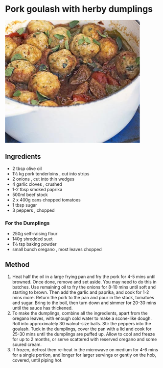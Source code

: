 # Pork goulash with herby dumplings

![Pork goulash with herby dumplings](./pics/pork_goulash_with_herb_dumblings.jpg "Pork goulash with herby dumplings")

## Ingredients

* 2 tbsp olive oil
* 1½ kg pork tenderloins , cut into strips
* 2 onions , cut into thin wedges
* 4 garlic cloves , crushed
* 1-2 tbsp smoked paprika
* 500ml beef stock
* 2 x 400g cans chopped tomatoes
* 1 tbsp sugar
* 3 peppers , chopped

### For the Dumplings

* 250g self-raising flour
* 140g shredded suet
* 1½ tsp baking powder
* small bunch oregano , most leaves chopped

## Method

1. Heat half the oil in a large frying pan and fry the pork for 4-5 mins until browned. Once done, remove and set aside. You may need to do this in batches. Use remaining oil to fry the onions for 8-10 mins until soft and starting to brown. Then add the garlic and paprika, and cook for 1-2 mins more. Return the pork to the pan and pour in the stock, tomatoes and sugar. Bring to the boil, then turn down and simmer for 20-30 mins until the sauce has thickened.
1. To make the dumplings, combine all the ingredients, apart from the oregano leaves, with enough cold water to make a scone-like dough. Roll into approximately 30 walnut-size balls. Stir the peppers into the goulash. Tuck in the dumplings, cover the pan with a lid and cook for 25-30 mins until the dumplings are puffed up. Allow to cool and freeze for up to 2 months, or serve scattered with reserved oregano and some soured cream.
1. If frozen, defrost then re-heat in the microwave on medium for 4-6 mins for a single portion, and longer for larger servings or gently on the hob, covered, until piping hot.